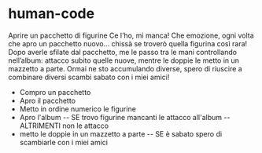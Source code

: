 # human-code

Aprire un pacchetto di figurine
Ce l’ho, mi manca!
Che emozione, ogni volta che apro un pacchetto nuovo... chissà se troverò quella figurina così rara!
Dopo averle sfilate dal pacchetto, me le passo tra le mani controllando nell’album: attacco subito quelle nuove, mentre le doppie le metto in un mazzetto a parte. Ormai ne sto accumulando diverse, spero di riuscire a combinare diversi scambi sabato con i miei amici! 

- Compro un pacchetto
- Apro il pacchetto
- Metto in ordine numerico le figurine 
- Apro l'album
-- SE trovo figurine mancanti le attacco all'album 
-- ALTRIMENTI non le attacco
- metto le doppie in un mazzetto a parte
-- SE è sabato spero di scambiarle con i miei amici

